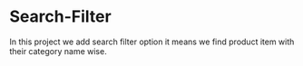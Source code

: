 # Search-Filter
In this project we add search filter option it means we find product item with their category name wise. 

